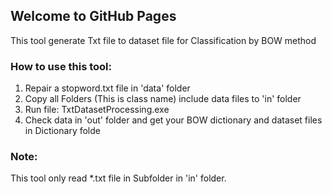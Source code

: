 ## Welcome to GitHub Pages
This tool generate Txt file to dataset file for Classification by BOW method

### How to use this tool:

1. Repair a stopword.txt file in 'data' folder
2. Copy all Folders (This is class name) include data files to 'in' folder
3. Run file: TxtDatasetProcessing.exe
4. Check data in 'out' folder and get your BOW dictionary and dataset files in Dictionary folde

### Note:

This tool only read *.txt file in Subfolder in 'in' folder.
